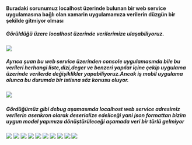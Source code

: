 
<h4 class="override">Buradaki sorunumuz localhost üzerinde bulunan bir web service uygulamasına bağlı olan xamarin uygulamamıza verilerin düzgün bir şekilde gitmiyor olması</h4>
<h5>Görüldüğü üzere localhost üzerinde verilerimize ulaşabiliyoruz.</h5> 
<img src="https://github.com/KursatCAKAL/Xamarin/blob/master/Xamarin_WebService_Proxy_Trouble/Proxy_Confuguration_For_Android_Emulator.png">
<h5>Ayrıca şuan bu web service üzerinden console uygulamasında bile bu verileri herhangi liste,dizi,deger ve benzeri yapılar içine çekip uygulama üzerinde verilerde değişiklikler yapabiliyoruz.Ancak iş mobil uygulama olunca bu durumda bir istisna söz konusu oluyor.<h5>
<img src="https://github.com/KursatCAKAL/Xamarin/blob/master/Xamarin_WebService_Proxy_Trouble/Proxy_Confuguration_For_Android_Emulator_0.png">
<h5>Gördüğümüz gibi debug aşamasında localhost web service adresimiz verilerin asenkron olarak deserialize edeliceği yani json formattan bizim uygun model yapımıza dönüştürüleceği aşamada veri bir türlü gelmiyor</h5>
<img src="https://github.com/KursatCAKAL/Xamarin/blob/master/Xamarin_WebService_Proxy_Trouble/Proxy_Confuguration_For_Android_Emulator_1_.png">
<img src="https://github.com/KursatCAKAL/Xamarin/blob/master/Xamarin_WebService_Proxy_Trouble/Proxy_Confuguration_For_Android_Emulator_3.png">
<img src="https://github.com/KursatCAKAL/Xamarin/blob/master/Xamarin_WebService_Proxy_Trouble/Proxy_Confuguration_For_Android_Emulator_3_.png">
<img src="https://github.com/KursatCAKAL/Xamarin/blob/master/Xamarin_WebService_Proxy_Trouble/Proxy_Confuguration_For_Android_Emulator_4.png">
<img src="https://github.com/KursatCAKAL/Xamarin/blob/master/Xamarin_WebService_Proxy_Trouble/Proxy_Confuguration_For_Android_Emulator_5.png">
<img src="https://github.com/KursatCAKAL/Xamarin/blob/master/Xamarin_WebService_Proxy_Trouble/Proxy_Confuguration_For_Android_Emulator_6.png">
<img src="https://github.com/KursatCAKAL/Xamarin/blob/master/Xamarin_WebService_Proxy_Trouble/Proxy_Confuguration_For_Android_Emulator_7.png">
<img src="https://github.com/KursatCAKAL/Xamarin/blob/master/Xamarin_WebService_Proxy_Trouble/Proxy_Confuguration_For_Android_Emulator_8.png">
<img src="https://github.com/KursatCAKAL/Xamarin/blob/master/Xamarin_WebService_Proxy_Trouble/Proxy_Confuguration_For_Android_Emulator_9.png">
<img src="https://github.com/KursatCAKAL/Xamarin/blob/master/Xamarin_WebService_Proxy_Trouble/Proxy_Confuguration_For_Android_Emulator_10.png">
